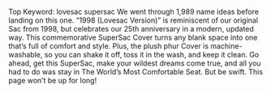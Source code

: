 Top Keyword: lovesac supersac
We went through 1,989 name ideas before landing on this one. “1998 (Lovesac Version)” is reminiscent of our original Sac from 1998, but celebrates our 25th anniversary in a modern, updated way. This commemorative SuperSac Cover turns any blank space into one that’s full of comfort and style. Plus, the plush phur Cover is machine-washable, so you can shake it off, toss it in the wash, and keep it clean. Go ahead, get this SuperSac, make your wildest dreams come true, and all you had to do was stay in The World’s Most Comfortable Seat. But be swift. This page won’t be up for long!